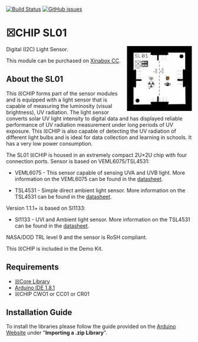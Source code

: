 [![Build Status](https://travis-ci.org/xinabox/arduino-SL01.svg?branch=master)](https://travis-ci.org/xinabox/arduino-SL01)
[![GitHub issues](https://img.shields.io/github/issues/xinabox/arduino-SL01.svg)](https://github.com/xinabox/arduino-SL01/issues)

# ☒CHIP SL01
<img src="extras/SL01-V1.0.0.jpg" width="35%" height="auto" align="right">
Digital (I2C) Light Sensor.

This module can be purchased on [Xinabox CC](https://xinabox.cc/products/SL01/).

## About the SL01
This ☒CHIP forms part of the sensor modules and is equipped with a light sensor that is capable of measuring the luminosity (visual brightness), UV radiation. The light sensor converts solar UV light intensity to digital data and has displayed reliable performance of UV radiation measurement under long periods of UV exposure.  This ☒CHIP is also capable of detecting the UV radiation of different light bulbs and is ideal for data collection and learning in schools. It has a very low power consumption. 

The SL01 ☒CHIP is housed in an extremely compact 2U×2U chip with four connection ports.
Sensor is based on VEML6075/TSL4531:

- VEML6075 - This sensor capable of sensing UVA and UVB light. More information on the VEML6075 can be found in the [datasheet](http://www.vishay.com/docs/84304/veml6075.pdf).

- TSL4531 - Simple direct ambient light sensor. More information on the TSL4531 can be found in the [datasheet](http://media.digikey.com/pdf/Data%20Sheets/Austriamicrosystems%20PDFs/TSL4531.pdf).

Version 1.1.1+ is based on SI1133:
- SI1133 - UVI and Ambient light sensor. More information on the TSL4531 can be found in the [datasheet](https://www.mouser.com/datasheet/2/368/Si1133-780640.pdf).

NASA/DOD TRL level 9 and the sensor is RoSH compliant.

This ☒CHIP is included in the Demo Kit.

## Requirements
  - [☒Core Library](https://github.com/xinabox/xCore)
  - [Arduino IDE 1.8.1](https://www.arduino.cc/en/main/software)
  - ☒CHIP CWO1 or CC01 or CR01
  
## Installation Guide
To install the libraries please follow the guide provided on the [Arduino Website](https://www.arduino.cc/en/Guide/Libraries) under "**Importing a .zip Library**".


